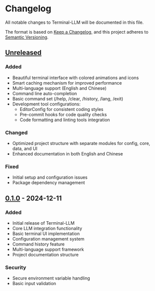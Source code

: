 # Changelog

All notable changes to Terminal-LLM will be documented in this file.

The format is based on [Keep a Changelog](https://keepachangelog.com/en/1.0.0/),
and this project adheres to [Semantic Versioning](https://semver.org/spec/v2.0.0.html).

## [Unreleased]

### Added
- Beautiful terminal interface with colored animations and icons
- Smart caching mechanism for improved performance
- Multi-language support (English and Chinese)
- Command line auto-completion
- Basic command set (/help, /clear, /history, /lang, /exit)
- Development tool configurations:
  - EditorConfig for consistent coding styles
  - Pre-commit hooks for code quality checks
  - Code formatting and linting tools integration

### Changed
- Optimized project structure with separate modules for config, core, data, and UI
- Enhanced documentation in both English and Chinese

### Fixed
- Initial setup and configuration issues
- Package dependency management

## [0.1.0] - 2024-12-11

### Added
- Initial release of Terminal-LLM
- Core LLM integration functionality
- Basic terminal UI implementation
- Configuration management system
- Command history feature
- Multi-language support framework
- Project documentation structure

### Security
- Secure environment variable handling
- Basic input validation

[Unreleased]: https://github.com/yourusername/Terminal-LLM/compare/v0.1.0...HEAD
[0.1.0]: https://github.com/yourusername/Terminal-LLM/releases/tag/v0.1.0
